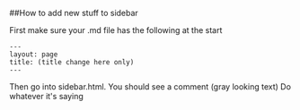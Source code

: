 ##How to add new stuff to sidebar

First make sure your .md file has the following at the start

```
---
layout: page
title: (title change here only)
---
```

Then go into sidebar.html. You should see a comment (gray looking text)
Do whatever it's saying
